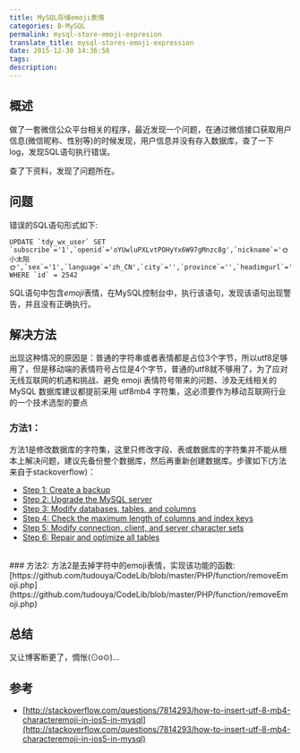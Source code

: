 ```yaml
---
title: MySQL存储emoji表情
categories: B-MySQL
permalink: mysql-store-emoji-expresion
translate_title: mysql-stores-emoji-expression
date: 2015-12-30 14:36:58
tags:
description:
---
```

## 概述
做了一套微信公众平台相关的程序，最近发现一个问题，在通过微信接口获取用户信息(微信昵称、性别等)的时候发现，用户信息并没有存入数据库，查了一下log，发现SQL语句执行错误。  

查了下资料，发现了问题所在。


## 问题
错误的SQL语句形式如下:
```
UPDATE `tdy_wx_user` SET `subscribe`='1',`openid`='oYUwluPXLvtPOHyYx6W97gMnzc8g',`nickname`='🌞小太阳🌞',`sex`='1',`language`='zh_CN',`city`='',`province`='',`headimgurl`='',`subscribe_time`='1441466036',`remark`='' WHERE `id` = 2542
```
SQL语句中包含*emoji*表情，在MySQL控制台中，执行该语句，发现该语句出现警告，并且没有正确执行。

## 解决方法
出现这种情况的原因是：普通的字符串或者表情都是占位3个字节，所以utf8足够用了，但是移动端的表情符号占位是4个字节，普通的utf8就不够用了，为了应对无线互联网的机遇和挑战、避免 emoji 表情符号带来的问题、涉及无线相关的 MySQL 数据库建议都提前采用 utf8mb4 字符集，这必须要作为移动互联网行业的一个技术选型的要点  

### 方法1：
方法1是修改数据库的字符集，这里只修改字段、表或数据库的字符集并不能从根本上解决问题，建议先备份整个数据库，然后再重新创建数据库。步骤如下(方法来自于stackoverflow)：
* [Step 1: Create a backup
](https://mathiasbynens.be/notes/mysql-utf8mb4#backup)
* [Step 2: Upgrade the MySQL server
](https://mathiasbynens.be/notes/mysql-utf8mb4#upgrade)
* [Step 3: Modify databases, tables, and columns
](https://mathiasbynens.be/notes/mysql-utf8mb4#databases-tables-columns)
* [Step 4: Check the maximum length of columns and index keys
](https://mathiasbynens.be/notes/mysql-utf8mb4#column-index-length)
* [Step 5: Modify connection, client, and server character sets
](https://mathiasbynens.be/notes/mysql-utf8mb4#character-sets)
* [Step 6: Repair and optimize all tables](https://mathiasbynens.be/notes/mysql-utf8mb4#repair-optimize)

<br />
### 方法2:
方法2是去掉字符中的emoji表情，实现该功能的函数:[https://github.com/tudouya/CodeLib/blob/master/PHP/function/removeEmoji.php](https://github.com/tudouya/CodeLib/blob/master/PHP/function/removeEmoji.php)

## 总结
又让博客断更了，惆怅(⊙o⊙)…

## 参考
* [http://stackoverflow.com/questions/7814293/how-to-insert-utf-8-mb4-characteremoji-in-ios5-in-mysql](http://stackoverflow.com/questions/7814293/how-to-insert-utf-8-mb4-characteremoji-in-ios5-in-mysql)